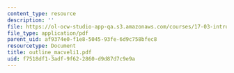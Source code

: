 ```yaml
---
content_type: resource
description: ''
file: https://ol-ocw-studio-app-qa.s3.amazonaws.com/courses/17-03-introduction-to-political-thought-spring-2004/f7518df13adf9f622860d9d87d7c9e9a_outline_macveli1.pdf
file_type: application/pdf
parent_uid: af9374e0-f1e8-5045-93fe-6d9c758bfec8
resourcetype: Document
title: outline_macveli1.pdf
uid: f7518df1-3adf-9f62-2860-d9d87d7c9e9a
---
```

